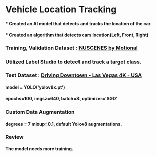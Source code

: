 # Vehicle Location Tracking

#### * Created an AI model that detects and tracks the location of the car.   
#### * Created an algorithm that detects cars location(Left, Front, Right)   

### Training, Validation Dataset : [NUSCENES by Motional](https://www.nuscenes.org/nuscenes)
### Utilized Label Studio to detect and track a target class.
### Test Dataset : [Driving Downtown - Las Vegas 4K - USA](https://www.youtube.com/watch?v=DL703lh_my8&t=48s)   


#### model = YOLO('yolov8x.pt')
#### epochs=100, imgsz=640, batch=8, optimizer='SGD'   


### Custom Data Augmentation
#### degrees = 7 mixup=0.1, default Yolov8 augmentations.   


### Review
#### The model needs more training.
